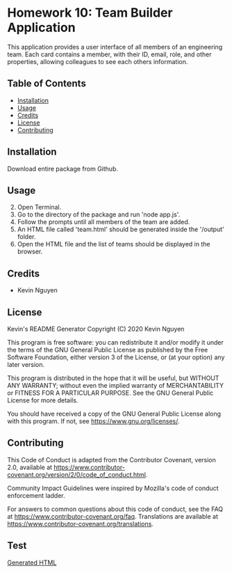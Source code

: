# Homework 10: Team Builder Application

This application provides a user interface of all members of an engineering team. Each card contains a member, with their ID, email, role, and other properties, allowing colleagues to see each others information.

## Table of Contents

* [Installation](#installation)
* [Usage](#usage)
* [Credits](#credits)
* [License](#license)
* [Contributing](#contributing)

## Installation

Download entire package from Github.

## Usage

2. Open Terminal.
3. Go to the directory of the package and run 'node app.js'.
4. Follow the prompts until all members of the team are added.
5. An HTML file called 'team.html' should be generated inside the '/output' folder.
6. Open the HTML file and the list of teams should be displayed in the browser.

## Credits

* Kevin Nguyen

## License

Kevin's README Generator Copyright (C) 2020 Kevin Nguyen

This program is free software: you can redistribute it and/or modify it under the terms of the GNU General Public License as published by the Free Software Foundation, either version 3 of the License, or (at your option) any later version.

This program is distributed in the hope that it will be useful, but WITHOUT ANY WARRANTY; without even the implied warranty of MERCHANTABILITY or FITNESS FOR A PARTICULAR PURPOSE. See the GNU General Public License for more details.

You should have received a copy of the GNU General Public License along with this program. If not, see https://www.gnu.org/licenses/.

## Contributing

This Code of Conduct is adapted from the Contributor Covenant, version 2.0, available at https://www.contributor-covenant.org/version/2/0/code_of_conduct.html.

Community Impact Guidelines were inspired by Mozilla's code of conduct enforcement ladder.

For answers to common questions about this code of conduct, see the FAQ at https://www.contributor-covenant.org/faq. Translations are available at https://www.contributor-covenant.org/translations.

## Test

[Generated HTML](#/output/team.html)
